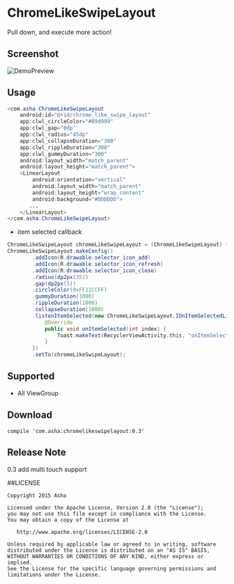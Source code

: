 # ChromeLikeSwipeLayout
Pull down, and execute more action!

## Screenshot
![DemoPreview](https://raw.githubusercontent.com/ashqal/ChromeLikeSwipeLayout/master/screenshot/DemoPreview.gif)
</br>

## Usage
```java
<com.asha.ChromeLikeSwipeLayout
    android:id="@+id/chrome_like_swipe_layout"
    app:clwl_circleColor="#89d999"
    app:clwl_gap="0dp"
    app:clwl_radius="45dp"
    app:clwl_collapseDuration="300"
    app:clwl_rippleDuration="300"
    app:clwl_gummyDuration="300"
    android:layout_width="match_parent"
    android:layout_height="match_parent">
    <LinearLayout
        android:orientation="vertical"
        android:layout_width="match_parent"
        android:layout_height="wrap_content"
        android:background="#DDDDDD">
       ...
    </LinearLayout>
</com.asha.ChromeLikeSwipeLayout>
```

* item selected callback
```java
ChromeLikeSwipeLayout chromeLikeSwipeLayout = (ChromeLikeSwipeLayout) findViewById(R.id.chrome_like_swipe_layout);
ChromeLikeSwipeLayout.makeConfig()
        .addIcon(R.drawable.selector_icon_add)
        .addIcon(R.drawable.selector_icon_refresh)
        .addIcon(R.drawable.selector_icon_close)
        .radius(dp2px(35))
        .gap(dp2px(5))
        .circleColor(0xFF11CCFF)
        .gummyDuration(1000)
        .rippleDuration(1000)
        .collapseDuration(1000)
        .listenItemSelected(new ChromeLikeSwipeLayout.IOnItemSelectedListener() {
            @Override
            public void onItemSelected(int index) {
                Toast.makeText(RecyclerViewActivity.this, "onItemSelected:" + index, Toast.LENGTH_SHORT).show();
            }
        })
        .setTo(chromeLikeSwipeLayout);
```

## Supported
* All ViewGroup

## Download
```
compile 'com.asha:chromelikeswipelayout:0.3'
```

## Release Note
0.3 add multi touch support

##LICENSE
```
Copyright 2015 Asha

Licensed under the Apache License, Version 2.0 (the "License");
you may not use this file except in compliance with the License.
You may obtain a copy of the License at

   http://www.apache.org/licenses/LICENSE-2.0

Unless required by applicable law or agreed to in writing, software
distributed under the License is distributed on an "AS IS" BASIS,
WITHOUT WARRANTIES OR CONDITIONS OF ANY KIND, either express or implied.
See the License for the specific language governing permissions and
limitations under the License.
```
